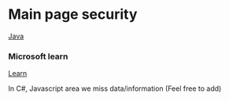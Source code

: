 # Main page security 
[Java](./developer/java/security.md)

### Microsoft learn 
[Learn](https://learn.microsoft.com/nb-no/training/topics/sci?wt.mc_id=techcom_header-webpage-m365)

In C#, Javascript area we miss data/information (Feel free to add) 


